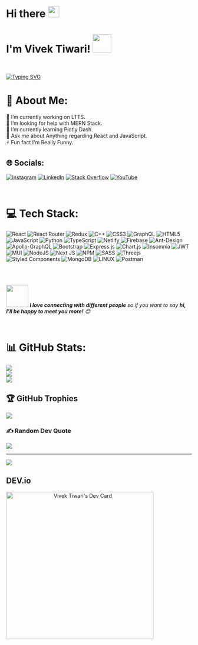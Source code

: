 <h1>Hi there <img src="https://raw.githubusercontent.com/MartinHeinz/MartinHeinz/master/wave.gif" width="30px">  </h1>
  <h1>I'm Vivek Tiwari! <img src="https://media.giphy.com/media/mGcNjsfWAjY5AEZNw6/giphy.gif" width="50"></h1>

<br>

[![Typing SVG](https://readme-typing-svg.herokuapp.com?font=cursive&weight=600&size=34&duration=3000&pause=1000&color=F7F7F7D2&background=FFFFFF00&vCenter=true&width=435&lines=MERN+Stack+Developer;Full+Stack+Developer)](https://git.io/typing-svg)

# 💫 About Me:
🔭 I’m currently working on LTTS.<br>🤝 I’m looking for help with MERN Stack.<br>🌱 I’m currently learning Plotly Dash.<br>💬 Ask me about Anything regarding React and JavaScript.<br>⚡ Fun fact I'm Really Funny.


## 🌐 Socials:
[![Instagram](https://img.shields.io/badge/Instagram-%23E4405F.svg?logo=Instagram&logoColor=white)](https://instagram.com/vivek5011) [![LinkedIn](https://img.shields.io/badge/LinkedIn-%230077B5.svg?logo=linkedin&logoColor=white)](https://linkedin.com/in/vivektiwari007) [![Stack Overflow](https://img.shields.io/badge/-Stackoverflow-FE7A16?logo=stack-overflow&logoColor=white)](https://stackoverflow.com/users/12770489/vivek-tiwari) [![YouTube](https://img.shields.io/badge/YouTube-%23FF0000.svg?logo=YouTube&logoColor=white)](https://www.youtube.com/channel/UCY-S2SH0Yl4AvlAMzwVrbQg) 

<br>

# 💻 Tech Stack:
![React](https://img.shields.io/badge/react-%2320232a.svg?style=for-the-badge&logo=react&logoColor=%2361DAFB) ![React Router](https://img.shields.io/badge/React_Router-CA4245?style=for-the-badge&logo=react-router&logoColor=white) ![Redux](https://img.shields.io/badge/redux-%23593d88.svg?style=for-the-badge&logo=redux&logoColor=white) ![C++](https://img.shields.io/badge/c++-%2300599C.svg?style=for-the-badge&logo=c%2B%2B&logoColor=white) ![CSS3](https://img.shields.io/badge/css3-%231572B6.svg?style=for-the-badge&logo=css3&logoColor=white) ![GraphQL](https://img.shields.io/badge/-GraphQL-E10098?style=for-the-badge&logo=graphql&logoColor=white) ![HTML5](https://img.shields.io/badge/html5-%23E34F26.svg?style=for-the-badge&logo=html5&logoColor=white) ![JavaScript](https://img.shields.io/badge/javascript-%23323330.svg?style=for-the-badge&logo=javascript&logoColor=%23F7DF1E) ![Python](https://img.shields.io/badge/python-3670A0?style=for-the-badge&logo=python&logoColor=ffdd54) ![TypeScript](https://img.shields.io/badge/typescript-%23007ACC.svg?style=for-the-badge&logo=typescript&logoColor=white) ![Netlify](https://img.shields.io/badge/netlify-%23000000.svg?style=for-the-badge&logo=netlify&logoColor=#00C7B7) ![Firebase](https://img.shields.io/badge/firebase-%23039BE5.svg?style=for-the-badge&logo=firebase) ![Ant-Design](https://img.shields.io/badge/-AntDesign-%230170FE?style=for-the-badge&logo=ant-design&logoColor=white) ![Apollo-GraphQL](https://img.shields.io/badge/-ApolloGraphQL-311C87?style=for-the-badge&logo=apollo-graphql) ![Bootstrap](https://img.shields.io/badge/bootstrap-%23563D7C.svg?style=for-the-badge&logo=bootstrap&logoColor=white) ![Express.js](https://img.shields.io/badge/express.js-%23404d59.svg?style=for-the-badge&logo=express&logoColor=%2361DAFB) ![Chart.js](https://img.shields.io/badge/chart.js-F5788D.svg?style=for-the-badge&logo=chart.js&logoColor=white) ![Insomnia](https://img.shields.io/badge/Insomnia-black?style=for-the-badge&logo=insomnia&logoColor=5849BE) ![JWT](https://img.shields.io/badge/JWT-black?style=for-the-badge&logo=JSON%20web%20tokens) ![MUI](https://img.shields.io/badge/MUI-%230081CB.svg?style=for-the-badge&logo=material-ui&logoColor=white) ![NodeJS](https://img.shields.io/badge/node.js-6DA55F?style=for-the-badge&logo=node.js&logoColor=white) ![Next JS](https://img.shields.io/badge/Next-black?style=for-the-badge&logo=next.js&logoColor=white) ![NPM](https://img.shields.io/badge/NPM-%23000000.svg?style=for-the-badge&logo=npm&logoColor=white) ![SASS](https://img.shields.io/badge/SASS-hotpink.svg?style=for-the-badge&logo=SASS&logoColor=white) ![Threejs](https://img.shields.io/badge/threejs-black?style=for-the-badge&logo=three.js&logoColor=white) ![Styled Components](https://img.shields.io/badge/styled--components-DB7093?style=for-the-badge&logo=styled-components&logoColor=white) ![MongoDB](https://img.shields.io/badge/MongoDB-%234ea94b.svg?style=for-the-badge&logo=mongodb&logoColor=white) ![LINUX](https://img.shields.io/badge/Linux-FCC624?style=for-the-badge&logo=linux&logoColor=black) ![Postman](https://img.shields.io/badge/Postman-FF6C37?style=for-the-badge&logo=postman&logoColor=white)

<br>
<br>

<img src="https://media.giphy.com/media/LnQjpWaON8nhr21vNW/giphy.gif" width="60"> <em><b>I love connecting with different people</b> so if you want to say <b>hi, I'll be happy to meet you more!</b> 😊</em>

<br>

# 📊 GitHub Stats:
![](https://github-readme-stats.vercel.app/api?username=Tiwari007&theme=tokyonight&hide_border=true&include_all_commits=true&count_private=true)<br/>
![](https://github-readme-streak-stats.herokuapp.com/?user=Tiwari007&theme=tokyonight&hide_border=true)<br/>
![](https://github-readme-stats.vercel.app/api/top-langs/?username=Tiwari007&theme=tokyonight&hide_border=true&include_all_commits=true&count_private=true&layout=compact)

## 🏆 GitHub Trophies
![](https://github-profile-trophy.vercel.app/?username=Tiwari007&theme=radical&no-frame=true&no-bg=false&margin-w=4)

### ✍️ Random Dev Quote
![](https://quotes-github-readme.vercel.app/api?type=horizontal&theme=merko)



---
[![](https://visitcount.itsvg.in/api?id=Tiwari007&icon=8&color=8)](https://visitcount.itsvg.in)

<!-- Proudly created with GPRM ( https://gprm.itsvg.in ) -->


## DEV.io

<span align="center"> <a href="https://app.daily.dev/BuckyAlita"><img src="https://api.daily.dev/devcards/136a66face0b4c96b90c781ebf69c6e3.png?r=9al" width="400" alt="Vivek Tiwari's Dev Card"/></a> </span>
